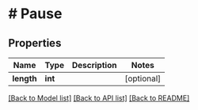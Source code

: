 # # Pause

## Properties

Name | Type | Description | Notes
------------ | ------------- | ------------- | -------------
**length** | **int** |  | [optional] 

[[Back to Model list]](../../README.md#documentation-for-models) [[Back to API list]](../../README.md#documentation-for-api-endpoints) [[Back to README]](../../README.md)


